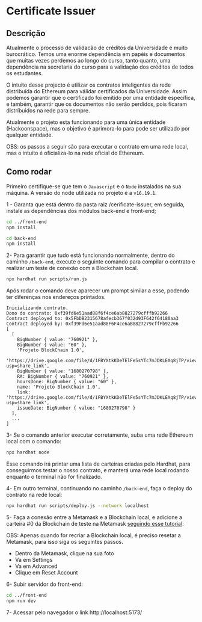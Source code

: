 # Certificate Issuer

## Descrição
Atualmente o processo de validacão de créditos da Universidade é muito burocrático. Temos uma enorme dependência em papéis e documentos que muitas vezes perdemos ao longo do curso, tanto quanto, uma dependência na secretaria do curso para a validação dos créditos de todos os estudantes.

O intuito desse projecto é utilizar os contratos inteligentes da rede distribuída do Ethereum para válidar certificados da Universidade. Assim podemos garantir que o certificado foi emitido por uma entidade específica, e também, garantir que os documentos não serão perdidos, pois ficaram distríbuidos na rede para sempre.

Atualmente o projeto esta funcionando para uma única entidade (Hackoonspace), mas o objetivo é aprimora-lo para pode ser utilizado por qualquer entidade.

OBS: os passos a seguir são para executar o contrato em uma rede local, mas o intuito é oficializa-lo na rede oficial do Ethereum.

## Como rodar
Primeiro certifique-se que tem o `Javascript` e o `Node` instalados na sua máquina. A versão do node utilizada no projeto é a `v16.19.1`.


1 - Garanta que está dentro da pasta raiz /cerificate-issuer, em seguida, instale as dependências dos módulos back-end e front-end;

``` bash
cd ../front-end
npm install

cd back-end
npm install
```


2- Para garantir que tudo está funcionando normalmente, dentro do caminho `/back-end`, execute o seguinte comando para compilar o contrato e realizar um teste de conexão com a Blockchain local.

``` bash
npx hardhat run scripts/run.js
```

Após rodar o comando deve aparecer um prompt similar a esse, podendo ter diferenças nos endereços printados.

```
Inicializando contrato.
Dono do contrato: 0xf39fd6e51aad88f6f4ce6ab8827279cfffb92266
Contract deployed to: 0x5FbDB2315678afecb367f032d93F642f64180aa3
Contract deployed by: 0xf39Fd6e51aad88F6F4ce6aB8827279cffFb92266
[
  [
    BigNumber { value: "760921" },
    BigNumber { value: "60" },
    'Projeto BlockChain 1.0',
    'https://drive.google.com/file/d/1FBYXtkKDeTElFe5sYTc7mJDKLEXq8jTP/view?usp=share_link',
    BigNumber { value: "1680270798" },
    RA: BigNumber { value: "760921" },
    hoursDone: BigNumber { value: "60" },
    name: 'Projeto BlockChain 1.0',
    link: 'https://drive.google.com/file/d/1FBYXtkKDeTElFe5sYTc7mJDKLEXq8jTP/view?usp=share_link',
    issueDate: BigNumber { value: "1680270798" }
  ],
  ...
]
```

3- Se o comando anterior executar corretamente, suba uma rede Ethereum local com o comando:

``` bash
npx hardhat node
```

Esse comando irá printar uma lista de carteiras criadas pelo Hardhat, para conseguirmos testar o nosso contrato, e manterá uma rede local rodando enquanto o terminal não for finalizado.

4- Em outro terminal, continuando no caminho `/back-end`, faça o deploy do contrato na rede local:

``` bash
npx hardhat run scripts/deploy.js --network localhost
```

5- Faça a conexão entre a Metamask e a Blockchain local, e adicione a carteira #0 da Blockchain de teste na Metamask [seguindo esse tutorial](https://medium.com/@kaishinaw/connecting-metamask-with-a-local-hardhat-network-7d8cea604dc6):

OBS: Apenas quando for recriar a Blockchain local, é preciso resetar a Metamask, para isso siga os seguintes passos.

* Dentro da Metamask, clique na sua foto
* Va em Settings
* Va em Advanced
* Clique em Reset Account


6- Subir servidor do front-end:
```bash
cd ../front-end
npm run dev
```


7- Acessar pelo navegador o link http://localhost:5173/